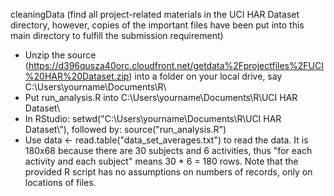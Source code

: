 cleaningData
(find all project-related materials in the UCI HAR Dataset directory, however, copies of the important files have been put into this main directory to fulfill the submission requirement)
* Unzip the source (https://d396qusza40orc.cloudfront.net/getdata%2Fprojectfiles%2FUCI%20HAR%20Dataset.zip) into a folder on your local drive, say C:\Users\yourname\Documents\R\
* Put run_analysis.R into C:\Users\yourname\Documents\R\UCI HAR Dataset\
* In RStudio: setwd("C:\\Users\\yourname\\Documents\\R\\UCI HAR Dataset\\"), followed by: source("run_analysis.R")
* Use data <- read.table("data_set_averages.txt") to read the data. It is 180x68 because there are 30 subjects and 6 activities, thus "for each activity and each subject" means 30 * 6 = 180 rows. Note that the provided R script has no assumptions on numbers of records, only on locations of files.

